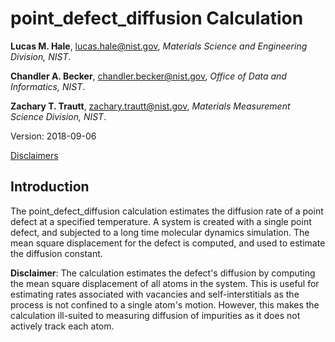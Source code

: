 # point_defect_diffusion Calculation

**Lucas M. Hale**, [lucas.hale@nist.gov](mailto:lucas.hale@nist.gov?Subject=ipr-demo), *Materials Science and Engineering Division, NIST*.

**Chandler A. Becker**, [chandler.becker@nist.gov](mailto:chandler.becker@nist.gov?Subject=ipr-demo), *Office of Data and Informatics, NIST*.

**Zachary T. Trautt**, [zachary.trautt@nist.gov](mailto:zachary.trautt@nist.gov?Subject=ipr-demo), *Materials Measurement Science Division, NIST*.

Version: 2018-09-06

[Disclaimers](http://www.nist.gov/public_affairs/disclaimer.cfm)

## Introduction

The point_defect_diffusion calculation estimates the diffusion rate of a point defect at a specified temperature.  A system is created with a single point defect, and subjected to a long time molecular dynamics simulation.  The mean square displacement for the defect is computed, and used to estimate the diffusion constant.

__Disclaimer__: The calculation estimates the defect's diffusion by computing the mean square displacement of all atoms in the system.  This is useful for estimating rates associated with vacancies and self-interstitials as the process is not confined to a single atom's motion.  However, this makes the calculation ill-suited to measuring diffusion of impurities as it does not actively track each atom.